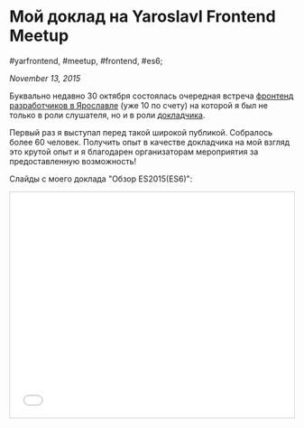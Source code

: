 # Мой доклад на Yaroslavl Frontend Meetup

#yarfrontend, #meetup, #frontend, #es6;

_November 13, 2015_

Буквально недавно 30 октября состоялась очередная встреча [фронтенд разработчиков в Ярославле](http://yarfrontend.ru/) (уже 10 по счету) на которой я был не только в роли слушателя, но и в роли [докладчика](http://yarfrontend.ru/talks/5-es6-new-features/).

Первый раз я выступал перед такой широкой публикой. Собралось более 60 человек. Получить опыт в качестве докладчика на мой взгляд это крутой опыт и я благодарен организаторам мероприятия за предоставленную возможность!

Слайды с моего доклада "Обзор ES2015(ES6)":

<iframe src="//www.slideshare.net/slideshow/embed_code/key/492xaZNJ9WOgH4" width="800" height="400" frameborder="0" marginwidth="0" marginheight="0" scrolling="no" style="border:1px solid #CCC; border-width:1px; margin-bottom:5px; max-width: 100%;" allowfullscreen> </iframe>